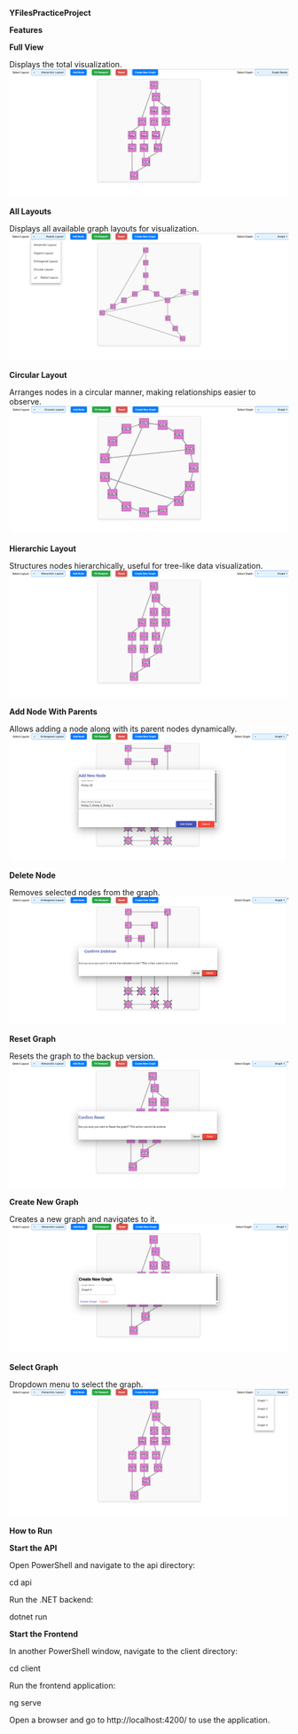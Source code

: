 ****YFilesPracticeProject****

**Features**

**Full View**

Displays the total visualization.
![All Layouts](Screenshots/FullView.png)

**All Layouts**

Displays all available graph layouts for visualization.
![All Layouts](Screenshots/AllLayouts.png)


**Circular Layout**

Arranges nodes in a circular manner, making relationships easier to observe.
![Circular Layout](Screenshots/CircularLayout.png)


**Hierarchic Layout**

Structures nodes hierarchically, useful for tree-like data visualization.
![Hierarchic Layout](Screenshots/HierarchicLayout.png)


**Add Node With Parents**

Allows adding a node along with its parent nodes dynamically.
![Add Node With Parents](Screenshots/AddNodewithParents.png)


**Delete Node**

Removes selected nodes from the graph.
![Delete Node](Screenshots/DeleteNodes.png)

**Reset Graph**

Resets the graph to the backup version.
![Delete Node](Screenshots/ResetGraph.png)

**Create New Graph**

Creates a new graph and navigates to it.
![Delete Node](Screenshots/CreateNewGraph.png)

**Select Graph**

Dropdown menu to select the graph.
![Delete Node](Screenshots/SelectGraph.png)

****How to Run****

**Start the API**

Open PowerShell and navigate to the api directory:

cd api

Run the .NET backend:

dotnet run

**Start the Frontend**

In another PowerShell window, navigate to the client directory:

cd client

Run the frontend application:

ng serve

Open a browser and go to http://localhost:4200/ to use the application.

